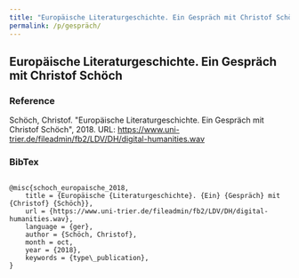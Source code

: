 ```yaml
---
title: "Europäische Literaturgeschichte. Ein Gespräch mit Christof Schöch"
permalink: /p/gespräch/
---
```


<meta name="citation_title" content="Europäische Literaturgeschichte. Ein Gespräch mit Christof Schöch">
<meta name="citation_author" content="Christof Schöch">
<meta name="citation_publication_date" content="2018-10-17">
<meta name="citation_medium" content="Radio">

## Europäische Literaturgeschichte. Ein Gespräch mit Christof Schöch

### Reference

Schöch, Christof. "Europäische Literaturgeschichte. Ein Gespräch mit Christof Schöch", 2018. URL: https://www.uni-trier.de/fileadmin/fb2/LDV/DH/digital-humanities.wav

### BibTex

```

@misc{schoch_europaische_2018,
	title = {Europäische {Literaturgeschichte}. {Ein} {Gespräch} mit {Christof} {Schöch}},
	url = {https://www.uni-trier.de/fileadmin/fb2/LDV/DH/digital-humanities.wav},
	language = {ger},
	author = {Schöch, Christof},
	month = oct,
	year = {2018},
	keywords = {type\_publication},
}

```

<span class='Z3988' title='url_ver=Z39.88-2004&amp;ctx_ver=Z39.88-2004&amp;rfr_id=info%3Asid%2Fzotero.org%3A2&amp;rft_val_fmt=info%3Aofi%2Ffmt%3Akev%3Amtx%3Adc&amp;rft.type=interview&amp;rft.title=Europ%C3%A4ische%20Literaturgeschichte.%20Ein%20Gespr%C3%A4ch%20mit%20Christof%20Sch%C3%B6ch&amp;rft.identifier=https%3A%2F%2Fwww.uni-trier.de%2Ffileadmin%2Ffb2%2FLDV%2FDH%2Fdigital-humanities.wav&amp;rft.aufirst=Christof&amp;rft.aulast=Sch%C3%B6ch&amp;rft.au=Christof%20Sch%C3%B6ch&amp;rft.date=2018-10-17&amp;rft.language=ger'></span>
